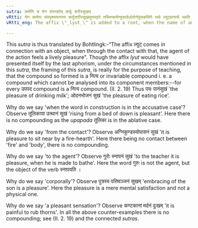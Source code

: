 ```yaml
---
sutra: कर्मणि च येन संस्पर्शात् कर्तुः शरीरसुखम्
vRtti: येन कर्मणा संस्पृश्यमानस्य कर्तुःशरीरसुखमुत्पद्यते तस्मिन्कर्मण्युपपदेर्धातोर्नपुंसकलिंगे भावे ल्युट्प्रत्ययो भवति ॥
vRtti_eng: The affix \"_lyut_\" is added to a root, when the name of an action is expressed in the neuter gender; provided that the verb has in construction with it, such a word in the accusative case, as indicates the thing, from the contact with which, there arises a pleasant sensation corporally to the agent.

---
```

This _sutra_ is thus translated by Bohtlingk:-“The affix ल्युट् comes in connection with an object, when through the contact with that, the agent of the action feels a lively pleasure". Though the affix _lyut_ would have presented itself by the last aphorism, under the circumstances mentioned in this _sutra_, the framing of this _sutra_, is really for the purpose of teaching, that the compound so formed is a नित्य or invariable compound i. e. a compound which cannot be analysed into its component members:--for every उपपद compound is a नित्य compound. (II. 2. 19) Thus पयः पानंसुखं 'the pleasure of drinking milk'; ओदनभोजनं सुखं 'the pleasure of eating rice'.

Why do we say 'when the word in construction is in the accusative case'? Observe तूलिकाया उत्थानं सुखं 'rising from a bed of down is pleasant'. Here there is no compounding as the _upapada_ तूलिका is in the ablative case.

Why do we say 'from the contact'? Observe अग्निकुण्डस्योपासनं सुखं 'it is pleasure to sit near by a fire-hearth'. Here there being no contact between 'fire' and 'body', there is no compounding.

Why do we say 'to the agent'? Observe गुरोः स्नापनं सुखं 'to the teacher it is pleasure, when he is made to bathe'. Here the word गुरुः is not the agent, but the object of the verb स्नापयति ।

Why do we say 'corporally'? Observe पुत्रस्य परिष्वञ्जनं सुखम् 'embracing of the son is a pleasure'. Here the pleasure is a mere mental satisfaction and not a physical one.

Why do we say 'a pleasant sensation'? Observe कण्टकानां मर्दनं दुःखम् 'it is painful to rub thorns'. In all the above counter-examples there is no compounding; see (II. 2. 19) and the connected _sutras_.